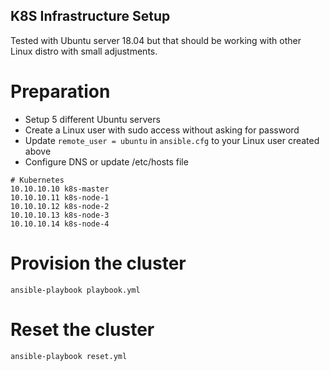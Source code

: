 K8S Infrastructure Setup
------------------------

Tested with Ubuntu server 18.04 but that should be working with other Linux distro
with small adjustments.

Preparation
===========

- Setup 5 different Ubuntu servers
- Create a Linux user with sudo access without asking for password
- Update `remote_user = ubuntu` in `ansible.cfg` to your Linux user created above
- Configure DNS or update /etc/hosts file

```
# Kubernetes
10.10.10.10 k8s-master
10.10.10.11 k8s-node-1
10.10.10.12 k8s-node-2
10.10.10.13 k8s-node-3
10.10.10.14 k8s-node-4
```

Provision the cluster
=====================

```
ansible-playbook playbook.yml
```

Reset the cluster
=================

```
ansible-playbook reset.yml
```
